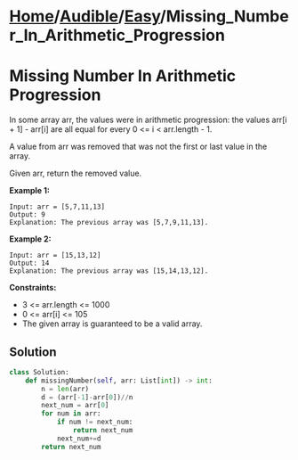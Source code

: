 # [Home](./../..)/[Audible](./..)/[Easy](./)/Missing_Number_In_Arithmetic_Progression
<h1>Missing Number In Arithmetic Progression</h1>

<p>
In some array arr, the values were in arithmetic progression: the values arr[i + 1] - arr[i] are all equal for every 0 <= i < arr.length - 1.

A value from arr was removed that was not the first or last value in the array.

Given arr, return the removed value.

</p>

<b>Example 1:</b>

    Input: arr = [5,7,11,13]
    Output: 9
    Explanation: The previous array was [5,7,9,11,13].
    
<b>Example 2:</b>

    Input: arr = [15,13,12]
    Output: 14
    Explanation: The previous array was [15,14,13,12].

<b>Constraints:</b>

- 3 <= arr.length <= 1000
- 0 <= arr[i] <= 105
- The given array is guaranteed to be a valid array.

<h2>Solution</h2>

```python
class Solution:
    def missingNumber(self, arr: List[int]) -> int:
        n = len(arr)
        d = (arr[-1]-arr[0])//n
        next_num = arr[0]
        for num in arr:
            if num != next_num:
                return next_num
            next_num+=d
        return next_num
```
